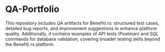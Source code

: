 # QA-Portfolio
This repository includes QA artifacts for Benefiti.rs: structured test cases, detailed bug reports, and improvement suggestions to enhance platform quality. Additionally, it contains examples of API tests (Postman) and SQL commands for database validation, covering broader testing skills beyond the Benefiti.rs platform.
